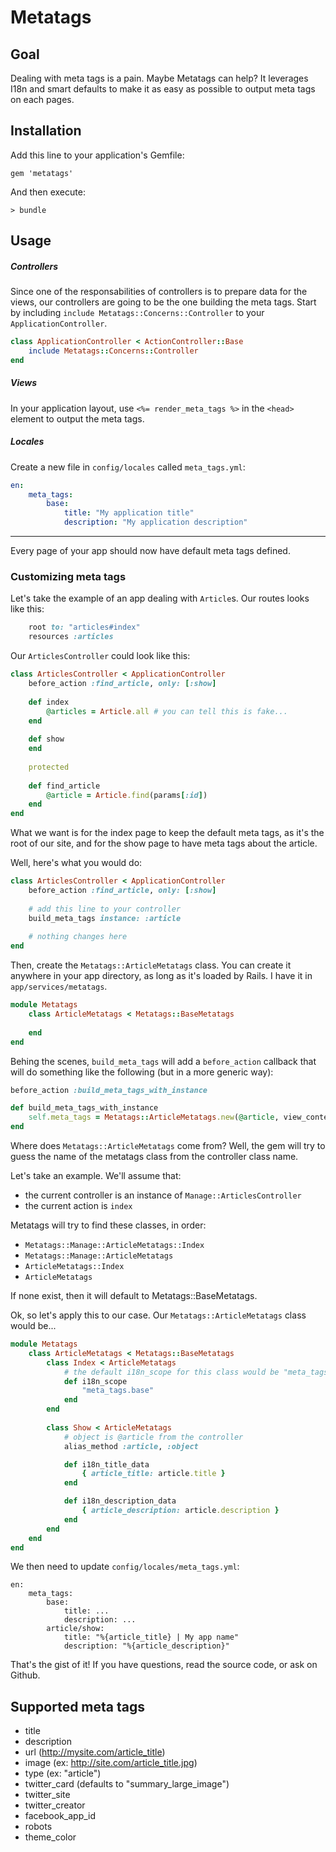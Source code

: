 # Metatags

## Goal

Dealing with meta tags is a pain. Maybe Metatags can help?
It leverages I18n and smart defaults to make it as easy as possible to output meta tags on each pages.

## Installation

Add this line to your application's Gemfile:

    gem 'metatags'

And then execute:

    > bundle

## Usage

##### Controllers
Since one of the responsabilities of controllers is to prepare data for the views, our controllers are going to be the one building the meta tags.
Start by including `include Metatags::Concerns::Controller` to your `ApplicationController`.

```ruby
class ApplicationController < ActionController::Base
    include Metatags::Concerns::Controller
end
```

##### Views
In your application layout, use `<%= render_meta_tags %>` in the `<head>` element to output the meta tags.

##### Locales

Create a new file in `config/locales` called `meta_tags.yml`:

```yaml
en:
    meta_tags:
        base:
            title: "My application title"
            description: "My application description"
```

-------

Every page of your app should now have default meta tags defined.

### Customizing meta tags

Let's take the example of an app dealing with `Article`s.
Our routes looks like this:

```ruby
    root to: "articles#index"
    resources :articles
```

Our `ArticlesController` could look like this:

```ruby
class ArticlesController < ApplicationController
    before_action :find_article, only: [:show]
    
    def index
        @articles = Article.all # you can tell this is fake...
    end
    
    def show
    end
   
    protected
   
    def find_article
        @article = Article.find(params[:id])
    end
end
```

What we want is for the index page to keep the default meta tags, as it's the root of our site, and for the show page to have meta tags about the article.

Well, here's what you would do:

```ruby
class ArticlesController < ApplicationController
    before_action :find_article, only: [:show]
    
    # add this line to your controller
    build_meta_tags instance: :article
    
    # nothing changes here
end
```

Then, create the `Metatags::ArticleMetatags` class. You can create it anywhere in your app directory, as long as it's loaded by Rails. I have it in `app/services/metatags`.

```ruby
module Metatags
    class ArticleMetatags < Metatags::BaseMetatags
        
    end
end
```

Behing the scenes, `build_meta_tags` will add a `before_action` callback that will do something like the following (but in a more generic way):

```ruby
before_action :build_meta_tags_with_instance

def build_meta_tags_with_instance
    self.meta_tags = Metatags::ArticleMetatags.new(@article, view_context)
end
```

Where does `Metatags::ArticleMetatags` come from? Well, the gem will try to guess the name of the metatags class from the controller class name.

Let's take an example. We'll assume that:
* the current controller is an instance of `Manage::ArticlesController`
* the current action is `index`

Metatags will try to find these classes, in order:
* `Metatags::Manage::ArticleMetatags::Index`
* `Metatags::Manage::ArticleMetatags`
* `ArticleMetatags::Index`
* `ArticleMetatags`

If none exist, then it will default to Metatags::BaseMetatags.

Ok, so let's apply this to our case. Our `Metatags::ArticleMetatags` class would be...

```ruby
module Metatags
    class ArticleMetatags < Metatags::BaseMetatags
        class Index < ArticleMetatags
            # the default i18n_scope for this class would be "meta_tags.article/index" but we decide to use the defaults since articles#index is the root of our app.
            def i18n_scope
                "meta_tags.base"
            end
        end
        
        class Show < ArticleMetatags
            # object is @article from the controller
            alias_method :article, :object

            def i18n_title_data
                { article_title: article.title }
            end

            def i18n_description_data
                { article_description: article.description }
            end
        end
    end
end
```

We then need to update `config/locales/meta_tags.yml`:

```
en:
    meta_tags:
        base:
            title: ...
            description: ...
        article/show:
            title: "%{article_title} | My app name"
            description: "%{article_description}"
```

That's the gist of it! If you have questions, read the source code, or ask on Github.

## Supported meta tags

* title
* description
* url (http://mysite.com/article_title)
* image (ex: http://site.com/article_title.jpg)
* type (ex: "article")
* twitter_card (defaults to "summary_large_image")
* twitter_site
* twitter_creator
* facebook_app_id
* robots
* theme_color




